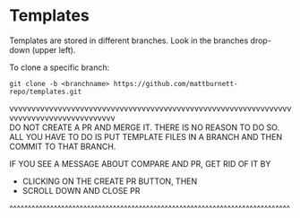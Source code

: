 # Templates

Templates are stored in different branches. Look in the branches drop-down (upper left).

To clone a specific branch:
```
git clone -b <branchname> https://github.com/mattburnett-repo/templates.git
```

vvvvvvvvvvvvvvvvvvvvvvvvvvvvvvvvvvvvvvvvvvvvvvvvvvvvvvvvvvvvvvvvvvvvvvvvvvvvvvvvvvvvvvvv  
DO NOT CREATE A PR AND MERGE IT. THERE IS NO REASON TO DO SO.  
ALL YOU HAVE TO DO IS PUT TEMPLATE FILES IN A BRANCH AND THEN COMMIT TO THAT BRANCH.  

IF YOU SEE A MESSAGE ABOUT COMPARE AND PR, GET RID OF IT BY  
- CLICKING ON THE CREATE PR BUTTON, THEN
- SCROLL DOWN AND CLOSE PR
  
^^^^^^^^^^^^^^^^^^^^^^^^^^^^^^^^^^^^^^^^^^^^^^^^^^^^^^^^^^^^^^^^^^^^^^^^^^^^
